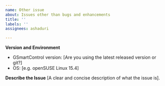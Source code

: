 ```yaml
---
name: Other issue
about: Issues other than bugs and enhancements
title: ''
labels: ''
assignees: ashaduri

---
```


**Version and Environment**
 - GSmartControl version: [Are you using the latest released version or git?]
 - OS: [e.g. openSUSE Linux 15.4]

**Describe the Issue**
[A clear and concise description of what the issue is].
